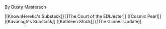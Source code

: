 By Dusty Masterson

[[KnownHeretic's Substack]]
[[The Court of the EDIJester]]
[[Cosmic Pearl]]
[[Kavanagh's Substack]]
[[Kathleen Stock]]
[[The Glinner Update]]